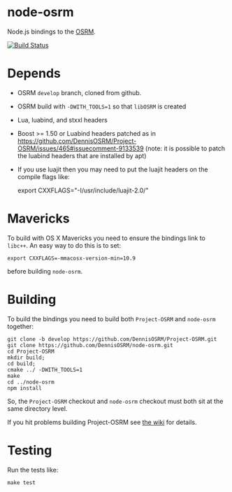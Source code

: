 # node-osrm

Node.js bindings to the [OSRM](https://github.com/DennisOSRM/Project-OSRM).

[![Build Status](https://secure.travis-ci.org/DennisOSRM/node-osrm.png)](https://travis-ci.org/DennisOSRM/node-osrm)

# Depends

 - OSRM `develop` branch, cloned from github.
 - OSRM build with `-DWITH_TOOLS=1` so that `libOSRM` is created
 - Lua, luabind, and stxxl headers
 - Boost >= 1.50 or Luabind headers patched as in https://github.com/DennisOSRM/Project-OSRM/issues/465#issuecomment-9133539 (note: it is possible to patch the luabind headers that are installed by apt)
 - If you use luajit then you may need to put the luajit headers on the compile flags like:

    export CXXFLAGS="-I/usr/include/luajit-2.0/"

# Mavericks

To build with OS X Mavericks you need to ensure the bindings link to `libc++`. An easy way to do this is to set:

    export CXXFLAGS=-mmacosx-version-min=10.9

before building `node-osrm`.

# Building

To build the bindings you need to build both `Project-OSRM` and `node-osrm` together:

    git clone -b develop https://github.com/DennisOSRM/Project-OSRM.git
    git clone https://github.com/DennisOSRM/node-osrm.git
    cd Project-OSRM
    mkdir build;
    cd build;
    cmake ../ -DWITH_TOOLS=1
    make
    cd ../node-osrm
    npm install

So, the `Project-OSRM` checkout and `node-osrm` checkout must both sit at the same directory level.

If you hit problems building Project-OSRM see [the wiki](https://github.com/DennisOSRM/Project-OSRM/wiki/Building%20OSRM) for details.

# Testing

Run the tests like:

    make test
